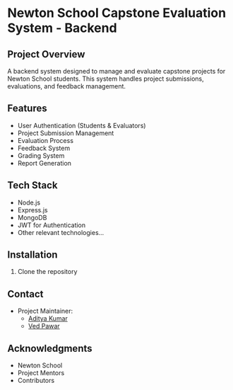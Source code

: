 # Newton School Capstone Evaluation System - Backend

## Project Overview

A backend system designed to manage and evaluate capstone projects for Newton School students. This system handles project submissions, evaluations, and feedback management.

## Features

- User Authentication (Students & Evaluators)
- Project Submission Management
- Evaluation Process
- Feedback System
- Grading System
- Report Generation

## Tech Stack

- Node.js
- Express.js
- MongoDB
- JWT for Authentication
- Other relevant technologies...

## Installation

1. Clone the repository

## Contact

- Project Maintainer:
  - [Aditya Kumar](https://github.com/adityaInnovates)
  - [Ved Pawar](https://github.com/vedpawar2254)

## Acknowledgments

- Newton School
- Project Mentors
- Contributors
